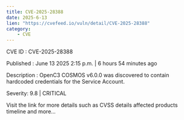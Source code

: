 ```yaml
---
title: CVE-2025-28388
date: 2025-6-13
lien: "https://cvefeed.io/vuln/detail/CVE-2025-28388"
category:
    - CVE
---
```


CVE ID : CVE-2025-28388

Published :  June 13
2025
2:15 p.m. | 6 hours
54 minutes ago

Description : OpenC3 COSMOS v6.0.0 was discovered to contain hardcoded credentials for the Service Account.

Severity: 9.8 | CRITICAL

Visit the link for more details
such as CVSS details
affected products
timeline
and more...
